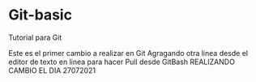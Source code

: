 # Git-basic
Tutorial para Git 

Este es el primer cambio a realizar en Git
Agragando otra linea desde el editor de texto en linea para hacer Pull desde GitBash 
REALIZANDO CAMBIO EL DIA 27072021

